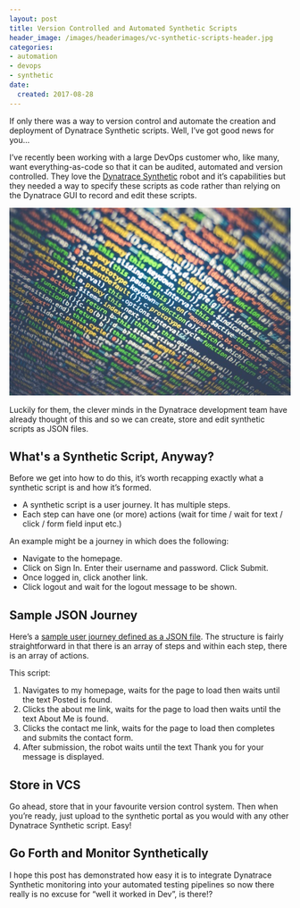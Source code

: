 ```yaml
---
layout: post
title: Version Controlled and Automated Synthetic Scripts
header_image: /images/headerimages/vc-synthetic-scripts-header.jpg
categories:
- automation
- devops
- synthetic
date:
  created: 2017-08-28
---
```


If only there was a way to version control and automate the creation and deployment of Dynatrace Synthetic scripts. Well, I’ve got good news for you...

<!-- more -->

I’ve recently been working with a large DevOps customer who, like many, want everything-as-code so that it can be audited, automated and version controlled. They love the [Dynatrace Synthetic](https://www.dynatrace.com/capabilities/synthetic-monitoring) robot and it’s capabilities but they needed a way to specify these scripts as code rather than relying on the Dynatrace GUI to record and edit these scripts.

![](../images/headerimages/vc-synthetic-scripts-header.jpg)

Luckily for them, the clever minds in the Dynatrace development team have already thought of this and so we can create, store and edit synthetic scripts as JSON files.

## What's a Synthetic Script, Anyway?

Before we get into how to do this, it’s worth recapping exactly what a synthetic script is and how it’s formed.

- A synthetic script is a user journey. It has multiple steps.
- Each step can have one (or more) actions (wait for time / wait for text / click / form field input etc.)

An example might be a journey in which does the following:
- Navigate to the homepage.
- Click on Sign In. Enter their username and password. Click Submit.
- Once logged in, click another link.
- Click logout and wait for the logout message to be shown.

## Sample JSON Journey

Here’s a [sample user journey defined as a JSON file](https://github.com/agardnerIT/OddFiles/blob/master/adamgardner.co.uk_Contact_Form_Synthetic_Script.json). The structure is fairly straightforward in that there is an array of steps and within each step, there is an array of actions.

This script:
1. Navigates to my homepage, waits for the page to load then waits until the text Posted is found.
2. Clicks the about me link, waits for the page to load then waits until the text About Me is found.
3. Clicks the contact me link, waits for the page to load then completes and submits the contact form.
4. After submission, the robot waits until the text Thank you for your message is displayed.

## Store in VCS

Go ahead, store that in your favourite version control system. Then when you’re ready, just upload to the synthetic portal as you would with any other Dynatrace Synthetic script. Easy!

## Go Forth and Monitor Synthetically

I hope this post has demonstrated how easy it is to integrate Dynatrace Synthetic monitoring into your automated testing pipelines so now there really is no excuse for “well it worked in Dev”, is there!?
